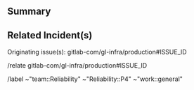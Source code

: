 ## Summary

<!--
Give context about the investigation
-->

## Related Incident(s)

<!--
Note the originating incident(s) and link known related incidents/other issues.

-->

Originating issue(s): gitlab-com/gl-infra/production#ISSUE_ID

/relate gitlab-com/gl-infra/production#ISSUE_ID

/label ~"team::Reliability" ~"Reliability::P4" ~"work::general"

